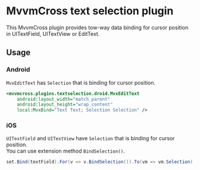 # MvvmCross text selection plugin
This MvvmCross plugin provides tow-way data binding for cursor position in UITextField, UITextView or EditText.
## Usage
### Android
`MvxEditText` has `Selection` that is binding for cursor position.
```xml
<mvvmcross.plugins.textselection.droid.MvxEditText
    android:layout_width="match_parent"
    android:layout_height="wrap_content"
    local:MvxBind="Text Text; Selection Selection" />
```
### iOS
`UITextField` and `UITextView` have `Selection` that is binding for cursor position.</br>
You can use extension method `BindSelection()`.
```C#
set.Bind(textField).For(v => v.BindSelection()).To(vm => vm.Selection);
```
